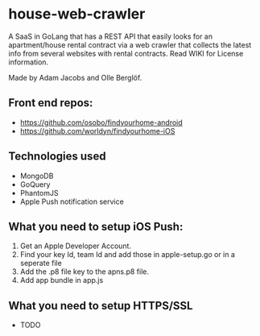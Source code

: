 # house-web-crawler
A SaaS in GoLang that has a REST API that easily looks for an apartment/house rental contract via a web crawler that collects the latest info from several websites with rental contracts. Read WIKI for License information.

Made by Adam Jacobs and Olle Berglöf.

## Front end repos:
+ https://github.com/osobo/findyourhome-android
+ https://github.com/worldyn/findyourhome-iOS


## Technologies used
+ MongoDB
+ GoQuery
+ PhantomJS
+ Apple Push notification service

## What you need to setup iOS Push:
1. Get an Apple Developer Account.
2. Find your key Id, team Id and add those in apple-setup.go or in a seperate file
3. Add the .p8 file key to the apns.p8 file.
4. Add app bundle in app.js

## What you need to setup HTTPS/SSL
+ TODO
